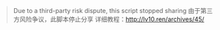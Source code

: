 > Due to a third-party risk dispute, this script stopped sharing
> 由于第三方风险争议，此脚本停止分享
>详细教程：http://lv10.ren/archives/45/
